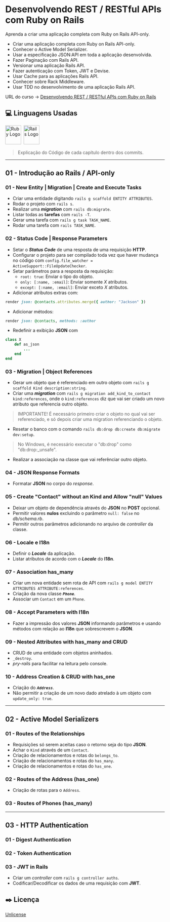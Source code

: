 # Desenvolvendo REST / RESTful APIs com Ruby on Rails

Aprenda a criar uma aplicação completa com Ruby on Rails API-only.

* Criar uma aplicação completa com Ruby on Rails API-only.
* Conhecer o Active Model Serializer.
* Usar a especificação JSON:API em toda a aplicação desenvolvida.
* Fazer Paginação com Rails API.
* Versionar uma aplicação Rails API.
* Fazer autenticação com Token, JWT e Devise.
* Usar Cache para as aplicações Rails API.
* Conhecer sobre Rack Middleware.
* Usar TDD no desenvolvimento de uma aplicação Rails API.

URL do curso -> [Desenvolvendo REST / RESTful APIs com Ruby on Rails](https://www.udemy.com/course/rubyonrails-api/)

## :computer: Linguagens Usadas
<div>
    <img alt='Ruby Logo' height='60' width='50' src='https://raw.githubusercontent.com/get-icon/geticon/fc0f660daee147afb4a56c64e12bde6486b73e39/icons/ruby.svg' />&nbsp;
    <img alt='Rails Logo' height='60' width='50' src='https://raw.githubusercontent.com/get-icon/geticon/fc0f660daee147afb4a56c64e12bde6486b73e39/icons/rails.svg' />&nbsp;
</div>

> Explicação do Código de cada capítulo dentro dos commits.

***

## 01 - Introdução ao Rails / API-only

### 01 - New Entity | Migration | Create and Execute Tasks
* Criar uma entidade digitando `rails g scaffold ENTITY ATTRIBUTES`.
* Rodar o projeto com `rails s`.
* Realizar uma ***migration*** com `rails db:migrate`.
* Listar todas as **tarefas** com `rails -T`.
* Gerar uma tarefa com `rails g task TASK_NAME`.
* Rodar uma tarefa com `rails TASK_NAME`.

### 02 - Status Code | Response Parameters
* Setar o ***Status Code*** de uma resposta de uma requisição **HTTP**.
* Configurar o projeto para ser compilado toda vez que haver mudança no código com `config.file_watcher = ActiveSupport::FileUpdateChecker`.
* Setar parâmetros para a resposta da requisição:
    * `root: true`: Enviar o tipo do objeto.
    * `only: [:name, :email]`: Enviar somente *X* atributos.
    * `except: [:name, :email]`: Enviar exceto *X* atributos.
* Adicionar atributos extras com:
```ruby
render json: @contacts.attributes.merge({ author: "Jackson" })
```
* Adicionar métodos:
```ruby
render json: @contacts, methods: :author
```
* Redefinir a exibição **JSON** com
```ruby
class X
    def as_json
        ...
    end
end
```

### 03 - Migration | Object References
* Gerar um objeto que é referenciado em outro objeto com `rails g scaffold Kind description:string`.
* Criar uma ***migration*** com `rails g migration add_kind_to_contact kind:references`, onde o `kind:references` diz que vai ser criado um novo atributo que referencia outro objeto.
> IMPORTANTE! É necessário primeiro criar o objeto no qual vai ser referenciado, e só depois criar uma migration referenciando o objeto.
* Resetar o banco com o comando `rails db:drop db:create db:migrate dev:setup`.
> No Windows, é necessário executar o "db:drop" como "db:drop:_unsafe".
* Realizar a associação na classe que vai referênciar outro objeto.

### 04 - JSON Response Formats
* Formatar **JSON** no corpo do *response*.

### 05 - Create "Contact" without an Kind and Allow "null" Values
* Deixar um objeto de dependência através do **JSON** no **POST** opcional.
* Permitir valores **nulos** excluindo o parâmetro `null: false` no *db/schema.rb*.
* Permitir outros parâmetros adicionando no arquivo de *controller* da classe.

### 06 - Locale e I18n
* Definir o ***Locale*** da aplicação.
* Listar atributos de acordo com o ***Locale*** do **I18n**.

### 07 - Association has_many
* Criar um nova entidade sem rota de API com `rails g model ENTITY ATTRIBUTES ATTRIBUTE:references`.
* Criação da nova classe ***`Phone`***.
* Associar um `Contact` em um `Phone`.

### 08 - Accept Parameters with I18n
* Fazer a impressão dos valores **JSON** informando parâmetros e usando métodos com relação ao **I18n** que sobrescrevem o **JSON**.

### 09 - Nested Attributes with has_many and CRUD
* CRUD de uma entidade com objetos aninhados.
* `_destroy`.
* *pry-rails* para facilitar na leitura pelo console.

### 10 - Address Creation & CRUD with has_one
* Criação do ***`Address`***.
* Não permitir a criação de um novo dado atrelado à um objeto com `update_only: true`.

***

## 02 - Active Model Serializers

### 01 - Routes of the Relationships
* Requisições só serem aceitas caso o retorno seja do tipo **JSON**.
* Achar o `Kind` através de um `Contact`.
* Criação de relacionamentos e rotas do `belongs_to`.
* Criação de relacionamentos e rotas do `has_many`.
* Criação de relacionamentos e rotas do `has_one`.

### 02 - Routes of the Address (has_one)
* Criação de rotas para o `Address`.

### 03 - Routes of Phones (has_many)


***

## 03 - HTTP Authentication

### 01 - Digest Authentication

### 02 - Token Authentication

### 03 - JWT in Rails
* Criar um *controller* com `rails g controller auths`.
* Codificar/Decodificar os dados de uma requisição com **JWT**.

## :black_nib: Licença
[Unlicense](https://unlicense.org)